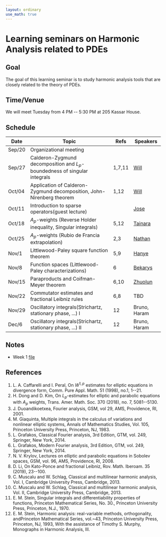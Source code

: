 ```yaml
---
layout: ordinary
use_math: true 
---
```


# Learning seminars on Harmonic Analysis related to PDEs

## Goal

The goal of this learning seminar is to study harmonic analysis tools that are closely related to the theory of PDEs.

## Time/Venue

We will meet Tuesday from 4 PM -- 5:30 PM at 205 Kassar House.

## Schedule

|Date|Topic|Refs|Speakers|
|---|---------------------------|-----|---------|
|Sep/20|Organizational meeting| | |
|Sep/27|Calderon-Zygmund decomposition and $L_p$-boundedness of singular integrals|1,7,11|[Will](http://willkwon-math.github.io)|
|Oct/04|Application of Calderon-Zygmund decomposition, John-Nirenberg theorem|1,12|[Will](http://willkwon-math.github.io)|
|Oct/11|Introduction to sparse operators(guest lecture)||[Jose](https://sites.google.com/view/josecondealonso)|
|Oct/18|$A_p$-weights (Reverse Holder inequality, Singular integrals)|5,12|[Tainara](https://sites.google.com/brown.edu/tainaraborgeswebpage/home)|
|Oct/25|$A_p$-weights (Rubio de Francia extrapolation)|2,3|[Nathan](https://nathanawagner.weebly.com)|
|Nov/1|Littlewood-Paley square function theorem |5,9|[Hanye](https://sites.google.com/brown.edu/hanye-zhu)|
|Nov/8|Function spaces (Littlewood-Paley characterizations)|6|[Bekarys](https://appliedmath.brown.edu/people/bekarys-bekmaganbetov)|
|Nov/15|Paraproducts and Coifman-Meyer theorem|6,10|[Zhuolun](https://sites.google.com/view/zhuolunyang)|
|Nov/22|Commutator estimates and fractional Leibniz rules|6,8|TBD|
|Nov/29|Oscillatory integrals(Strichartz, stationary phase, ...) I|12|Bruno, Haram|
|Dec/6|Oscillatory integrals(Strichartz, stationary phase, ...) II|12|Bruno, Haram|

## Notes
- Week 1 [file](https://willkwon-math.github.io/assets/files/SeminarWeek1.pdf)

## References

1. L. A. Caffarelli and I. Peral, On $W^{1,p}$ estimates for elliptic equations in divergence form, Comm. Pure Appl. Math. 51 (1998), no.1, 1--21.
2. H. Dong and D. Kim, On $L_p$-estimates for elliptic and parabolic equations with $A_p$ weights, Trans. Amer. Math. Soc. 370 (2018), no. 7, 5081--5130.
3. J. Duoandikoetxea, Fourier analysis, GSM, vol 29, AMS, Providence, RI, 2001.
4. M. Giaquinta, Multiple integrals in the calculus of variations and nonlinear elliptic systems, Annals of Mathematics Studies, Vol. 105, Princeton University Press, Princeton, NJ, 1983. 
5. L. Grafakos, Classical Fourier analysis, 3rd Edition, GTM, vol. 249, Springer, New York, 2014.
6. L. Grafakos, Modern Fourier analysis, 3rd Edition, GTM, vol. 249, Springer, New York, 2014.
7. N. V. Krylov, Lectures on elliptic and parabolic equations in Sobolev spaces, GSM, vol. 96, AMS, Providence, RI, 2008.
8. D. Li, On Kato-Ponce and fractional Leibniz, Rov. Math. Iberoam. 35 (2019), 23--100.
9. C. Muscalu and W. Schlag, Classical and multilinear harmonic analysis, Vol. I, Cambridge University Press, Cambridge, 2013.
10. C. Muscalu and W. Schlag, Classical and multilinear harmonic analysis, Vol. II, Cambridge University Press, Cambridge, 2013.
11. E. M. Stein, Singular integrals and differentiability properties of functions, Princeton Mathematical Series, No. 30., Princeton University Press, Princeton, N.J., 1970.
12. E. M. Stein, Harmonic analysis: real-variable methods, orthogonality, andPrinceton Mathematical Series, vol.~43, Princeton University Press, Princeton, NJ, 1993, With the assistance of Timothy S. Murphy, Monographs in Harmonic Analysis, III.   
  
